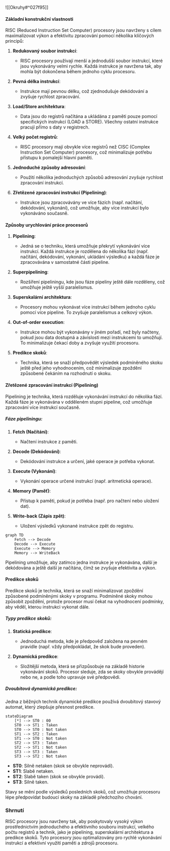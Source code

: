 ![[Okruhy#^027f95]]
#### Základní konstrukční vlastnosti

RISC (Reduced Instruction Set Computer) procesory jsou navrženy s cílem maximalizovat výkon a efektivitu zpracování pomocí několika klíčových principů:

1. **Redukovaný soubor instrukcí**:
   - RISC procesory používají menší a jednodušší soubor instrukcí, které jsou vykonávány velmi rychle. Každá instrukce je navržena tak, aby mohla být dokončena během jednoho cyklu procesoru.

2. **Pevná délka instrukcí**:
   - Instrukce mají pevnou délku, což zjednodušuje dekódování a zvyšuje rychlost zpracování.

3. **Load/Store architektura**:
   - Data jsou do registrů načítána a ukládána z paměti pouze pomocí specifických instrukcí (LOAD a STORE). Všechny ostatní instrukce pracují přímo s daty v registrech.

4. **Velký počet registrů**:
   - RISC procesory mají obvykle více registrů než CISC (Complex Instruction Set Computer) procesory, což minimalizuje potřebu přístupu k pomalejší hlavní paměti.

5. **Jednoduché způsoby adresování**:
   - Použití několika jednoduchých způsobů adresování zvyšuje rychlost zpracování instrukcí.

6. **Zřetězené zpracování instrukcí (Pipelining)**:
   - Instrukce jsou zpracovávány ve více fázích (např. načítání, dekódování, vykonání), což umožňuje, aby více instrukcí bylo vykonáváno současně.

#### Způsoby urychlování práce procesorů

1. **Pipelining**:
   - Jedná se o techniku, která umožňuje překrytí vykonávání více instrukcí. Každá instrukce je rozdělena do několika fází (např. načítání, dekódování, vykonání, ukládání výsledku) a každá fáze je zpracovávána v samostatné části pipeline.

2. **Superpipelining**:
   - Rozšíření pipeliningu, kde jsou fáze pipeliny ještě dále rozděleny, což umožňuje ještě vyšší paralelismus.

3. **Superskalární architektura**:
   - Procesory mohou vykonávat více instrukcí během jednoho cyklu pomocí více pipeline. To zvyšuje paralelismus a celkový výkon.

4. **Out-of-order execution**:
   - Instrukce mohou být vykonávány v jiném pořadí, než byly načteny, pokud jsou data dostupná a závislosti mezi instrukcemi to umožňují. To minimalizuje čekací doby a zvyšuje využití procesoru.

5. **Predikce skoků**:
   - Technika, která se snaží předpovědět výsledek podmíněného skoku ještě před jeho vyhodnocením, což minimalizuje zpoždění způsobené čekáním na rozhodnutí o skoku.

#### Zřetězené zpracování instrukcí (Pipelining)

Pipelining je technika, která rozděluje vykonávání instrukcí do několika fází. Každá fáze je vykonávána v odděleném stupni pipeline, což umožňuje zpracování více instrukcí současně.

##### Fáze pipeliningu:

1. **Fetch (Načítání)**:
   - Načtení instrukce z paměti.

2. **Decode (Dekódování)**:
   - Dekódování instrukce a určení, jaké operace je potřeba vykonat.

3. **Execute (Vykonání)**:
   - Vykonání operace určené instrukcí (např. aritmetická operace).

4. **Memory (Paměť)**:
   - Přístup k paměti, pokud je potřeba (např. pro načtení nebo uložení dat).

5. **Write-back (Zápis zpět)**:
   - Uložení výsledků vykonané instrukce zpět do registru.

```mermaid
graph TD
    Fetch --> Decode
    Decode --> Execute
    Execute --> Memory
    Memory --> WriteBack
```

Pipelining umožňuje, aby zatímco jedna instrukce je vykonávána, další je dekódována a ještě další je načítána, čímž se zvyšuje efektivita a výkon.

#### Predikce skoků

Predikce skoků je technika, která se snaží minimalizovat zpoždění způsobené podmíněnými skoky v programu. Podmíněné skoky mohou způsobit zpoždění, protože procesor musí čekat na vyhodnocení podmínky, aby věděl, kterou instrukci vykonat dále.

##### Typy predikce skoků:

1. **Statická predikce**:
   - Jednoduchá metoda, kde je předpověď založena na pevném pravidle (např. vždy předpokládat, že skok bude proveden).

2. **Dynamická predikce**:
   - Složitější metoda, která se přizpůsobuje na základě historie vykonávání skoků. Procesor sleduje, zda se skoky obvykle provádějí nebo ne, a podle toho upravuje své předpovědi.

##### Dvoubitová dynamická predikce:

Jedna z běžných technik dynamické predikce používá dvoubitový stavový automat, který zlepšuje přesnost predikce.

```mermaid
stateDiagram
    [*] --> ST0 : 00
    ST0 --> ST1 : Taken
    ST0 --> ST0 : Not taken
    ST1 --> ST2 : Taken
    ST1 --> ST0 : Not taken
    ST2 --> ST3 : Taken
    ST2 --> ST1 : Not taken
    ST3 --> ST3 : Taken
    ST3 --> ST2 : Not taken
```

- **ST0**: Silně netaken (skok se obvykle neprovádí).
- **ST1**: Slabě netaken.
- **ST2**: Slabě taken (skok se obvykle provádí).
- **ST3**: Silně taken.

Stavy se mění podle výsledků posledních skoků, což umožňuje procesoru lépe předpovídat budoucí skoky na základě předchozího chování.

### Shrnutí

RISC procesory jsou navrženy tak, aby poskytovaly vysoký výkon prostřednictvím jednoduchého a efektivního souboru instrukcí, velkého počtu registrů a technik, jako je pipelining, superskalární architektura a predikce skoků. Tyto procesory jsou optimalizovány pro rychlé vykonávání instrukcí a efektivní využití paměti a zdrojů procesoru.